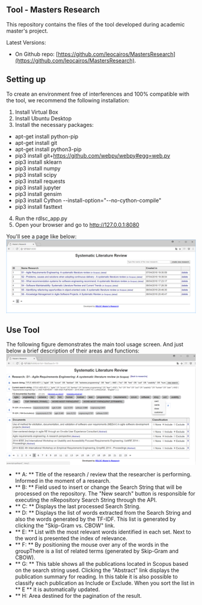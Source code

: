 Tool - Masters Research
-----
This repository contains the files of the tool developed during academic master's project.

Latest Versions:

- On Github repo: [https://github.com/leocairos/MastersResearch](https://github.com/leocairos/MastersResearch).


Setting up
-----

To create an environment free of interferences and 100% compatible with the tool, we recommend the following installation:
1. Install Virtual Box 
2. Install Ubuntu Desktop
3. Install the necessary packages:
+ apt-get install python-pip
+ apt-get install git
+ apt-get install python3-pip
+ pip3 install git+https://github.com/webpy/webpy#egg=web.py
+ pip3 install sklearn
+ pip3 install numpy
+ pip3 install scipy
+ pip3 install requests
+ pip3 install jupyter
+ pip3 install gensim
+	pip3 install Cython --install-option="--no-cython-compile"
+	pip3 install fasttext
4. Run the rdlsc_app.py 
5. Open your browser and go to http://127.0.0.1:8080

You'll see a page like below:
  ![](https://github.com/leocairos/MastersResearch/blob/master/screenshots/tool_index.png?raw=yes)
    
Use Tool
-----

The following figure demonstrates the main tool usage screen. And just below a brief description of their areas and functions:
![](https://github.com/leocairos/MastersResearch/blob/master/screenshots/tool_slr_detail.png?raw=yes)
+ ** A: ** Title of the research / review that the researcher is performing. Informed in the moment of a research.
+ ** B: ** Field used to insert or change the Search String that will be processed on the repository. The "New search" button is responsible for executing the nRepository Search String through the API.
+ ** C: ** Displays the last processed Search String.
+ ** D: ** Displays the list of words extracted from the Search String and also the words generated by the TF-IDF. This list is generated by clicking the "Skip-Gram vs. CBOW" link.
+ ** E: ** List with the most relevant words identified in each set. Next to the word is presented the index of relevance.
+ ** F: ** By positioning the mouse over any of the words in the groupThere is a list of related terms (generated by Skip-Gram and CBOW).
+ ** G: ** This table shows all the publications located in Scopus based on the search string used. Clicking the "Abstract" link displays the publication summary for reading. In this table it is also possible to classify each publication as Include or Exclude. When you sort the list in ** E ** it is automatically updated.
+ ** H: Area destined for the pagination of the result.
